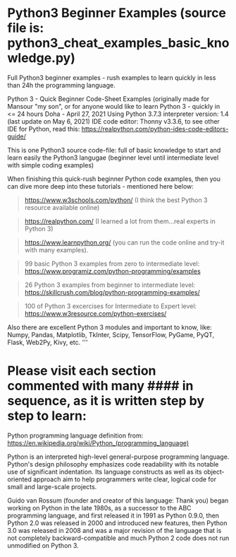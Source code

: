 # Python3 Beginner Examples (source file is: python3_cheat_examples_basic_knowledge.py)
Full Python3 beginner examples - rush examples to learn quickly in less than 24h the programming language.

Python 3 - Quick Beginner Code-Sheet Examples (originally made for Mansour "my son", or for anyone would like to learn Python 3 - quickly in <= 24 hours
 Doha - April 27, 2021
 Using Python 3.7.3 interpreter
 version: 1.4 (last update on May 6, 2021)
 IDE code editor: Thonny v3.3.6, to see other IDE for Python, read this: https://realpython.com/python-ides-code-editors-guide/
 
 This is one Python3 source code-file: full of basic knowledge to start and learn easily the Python3 langugae (beginner level until intermediate level with simple coding examples)
 
 When finishing this quick-rush beginner Python code examples, then you can dive more deep into these tutorials - mentioned here below:
 
> https://www.w3schools.com/python/ (I think the best Python 3 resource available online)

> https://realpython.com/ (I learned a lot from them...real experts in Python 3)

> https://www.learnpython.org/ (you can run the code online and try-it with many examples).

> 99 basic Python 3 examples from zero to intermediate level:
 https://www.programiz.com/python-programming/examples

> 26 Python 3 examples from beginner to intermediate level:
 https://skillcrush.com/blog/python-programming-examples/
 
> 100 of Python 3 excercises for Intermediate to Expert level:
https://www.w3resource.com/python-exercises/

Also there are excellent Python 3 modules and important to know, like: Numpy, Pandas, Matplotlib, TkInter, Scipy, TensorFlow, PyGame, PyQT, Flask, Web2Py, Kivy, etc.
'''

# Please visit each section commented with many #### in sequence, as it is written step by step to learn:


 Python programming language definition from: https://en.wikipedia.org/wiki/Python_(programming_language)
 
 Python is an interpreted high-level general-purpose programming language. Python's design philosophy emphasizes code readability with its notable use of significant indentation.
 Its language constructs as well as its object-oriented approach aim to help programmers write clear, logical code for small and large-scale projects.
 
 Guido van Rossum (founder and creator of this language: Thank you) began working on Python in the late 1980s, as a successor to the ABC programming language,
 and first released it in 1991 as Python 0.9.0, then Python 2.0 was released in 2000 and introduced new features, then Python 3.0 was released in 2008 and was a major revision
 of the language that is not completely backward-compatible and much Python 2 code does not run unmodified on Python 3.
